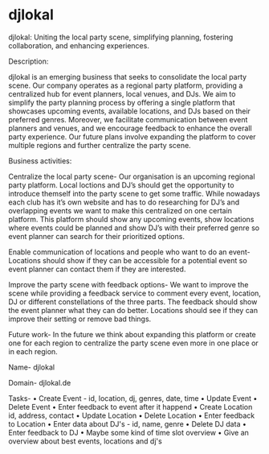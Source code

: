 # djlokal
djlokal: Uniting the local party scene, simplifying planning, fostering collaboration, and enhancing experiences.

Description:


djlokal is an emerging business that seeks to consolidate the local party scene. Our company operates as a regional party platform, providing a centralized hub for event planners, local venues, and DJs. We aim to simplify the party planning process by offering a single platform that showcases upcoming events, available locations, and DJs based on their preferred genres. Moreover, we facilitate communication between event planners and venues, and we encourage feedback to enhance the overall party experience. Our future plans involve expanding the platform to cover multiple regions and further centralize the party scene.


Business activities:


Centralize the local party scene-
Our organisation is an upcoming regional party platform. Local loctions and DJ’s should get the
opportunity to introduce themself into the party scene to get some traffic. While nowadays each club
has it’s own website and has to do researching for DJ’s and overlapping events we want to make this
centralized on one certain platform. This platform should show any upcoming events, show locations
where events could be planned and show DJ’s with their preferred genre so event planner can search
for their prioritized options.


Enable communication of locations and people who want to do an event-
Locations should show if they can be accessible for a potential event so event planner can contact
them if they are interested.


Improve the party scene with feedback options-
We want to improve the scene while providing a feedback service to comment every event, location,
DJ or different constellations of the three parts. The feedback should show the event planner what
they can do better. Locations should see if they can improve their setting or remove bad things.


Future work-
In the future we think about expanding this platform or create one for each region to centralize the
party scene even more in one place or in each region.


Name- djlokal


Domain- djlokal.de


Tasks-
• Create Event - id, location, dj, genres, date, time
• Update Event
• Delete Event
• Enter feedback to event after it happend
• Create Location id, address, contact
• Update Location
• Delete Location
• Enter feedback to Location
• Enter data about DJ's - id, name, genre
• Delete DJ data
• Enter feedback to DJ
• Maybe some kind of time slot overview
• Give an overview about best events, locations and dj's
